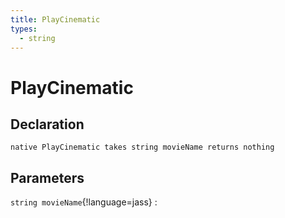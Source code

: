```yaml
---
title: PlayCinematic
types:
  - string
---
```


# PlayCinematic

## Declaration

```jass
native PlayCinematic takes string movieName returns nothing
```

## Parameters
`string movieName`{!language=jass}
: 
